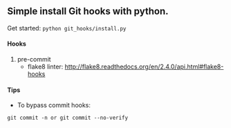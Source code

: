 ## Simple install Git hooks with python.

Get started: ```python git_hooks/install.py```

#### Hooks
1. pre-commit
    - flake8 linter: http://flake8.readthedocs.org/en/2.4.0/api.html#flake8-hooks

#### Tips
- To bypass commit hooks:
```
git commit -n or git commit --no-verify
```

